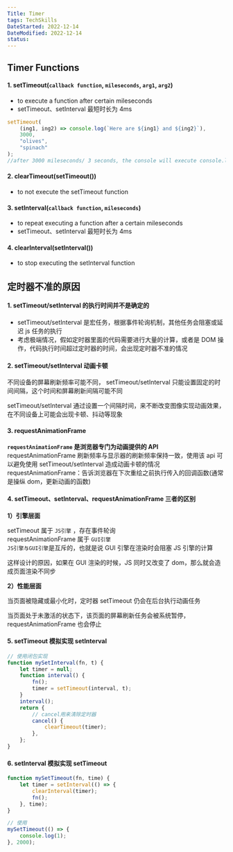 ```yaml
---
Title: Timer
tags: TechSkills
DateStarted: 2022-12-14
DateModified: 2022-12-14
status:
---
```

## Timer Functions

#### 1. setTimeout(`callback function`, `mileseconds`, `arg1`, `arg2`)

- to execute a function after certain mileseconds
- setTimeout、setInterval 最短时长为 4ms

```js
setTimeout(
	(ing1, ing2) => console.log(`Here are ${ing1} and ${ing2}`),
	3000,
	"olives",
	"spinach"
);
//after 3000 mileseconds/ 3 seconds, the console will execute console.log
```

#### 2. clearTimeout(setTimeout())

- to not execute the setTimeout function

#### 3. setInterval(`callback function`, `mileseconds`)

- to repeat executing a function after a certain mileseconds
- setTimeout、setInterval 最短时长为 4ms

#### 4. clearInterval(setInterval())

- to stop executing the setInterval function

## 定时器不准的原因

#### 1. setTimeout/setInterval 的执行时间并不是确定的

- setTimeout/setInterval 是宏任务，根据事件轮询机制，其他任务会阻塞或延迟 js 任务的执行
- 考虑极端情况，假如定时器里面的代码需要进行大量的计算，或者是 DOM 操作，代码执行时间超过定时器的时间，会出现定时器不准的情况

#### 2. setTimeout/setInterval 动画卡顿

不同设备的屏幕刷新频率可能不同， setTimeout/setInterval 只能设置固定的时间间隔，这个时间和屏幕刷新间隔可能不同

setTimeout/setInterval 通过设置一个间隔时间，来不断改变图像实现动画效果，在不同设备上可能会出现卡顿、抖动等现象

#### 3. requestAnimationFrame

**`requestAnimationFrame` 是浏览器专门为动画提供的 API**
requestAnimationFrame 刷新频率与显示器的刷新频率保持一致，使用该 api 可以避免使用 setTimeout/setInterval 造成动画卡顿的情况
requestAnimationFrame：告诉浏览器在下次重绘之前执行传入的回调函数(通常是操纵 dom，更新动画的函数)

#### 4. setTimeout、setInterval、requestAnimationFrame 三者的区别

**1）引擎层面**

setTimeout 属于 `JS引擎` ，存在事件轮询  
requestAnimationFrame 属于 `GUI引擎`  
`JS引擎与GUI引擎`是互斥的，也就是说 GUI 引擎在渲染时会阻塞 JS 引擎的计算

这样设计的原因，如果在 GUI 渲染的时候，JS 同时又改变了 dom，那么就会造成页面渲染不同步

**2）性能层面**

当页面被隐藏或最小化时，定时器 setTimeout 仍会在后台执行动画任务

当页面处于未激活的状态下，该页面的屏幕刷新任务会被系统暂停，requestAnimationFrame 也会停止

#### 5. setTimeout 模拟实现 setInterval

```js
// 使用闭包实现
function mySetInterval(fn, t) {
	let timer = null;
	function interval() {
		fn();
		timer = setTimeout(interval, t);
	}
	interval();
	return {
		// cancel用来清除定时器
		cancel() {
			clearTimeout(timer);
		},
	};
}
```

#### 6. setInterval 模拟实现 setTimeout

```js
function mySetTimeout(fn, time) {
	let timer = setInterval(() => {
		clearInterval(timer);
		fn();
	}, time);
}

// 使用
mySetTimeout(() => {
	console.log(1);
}, 2000);
```
